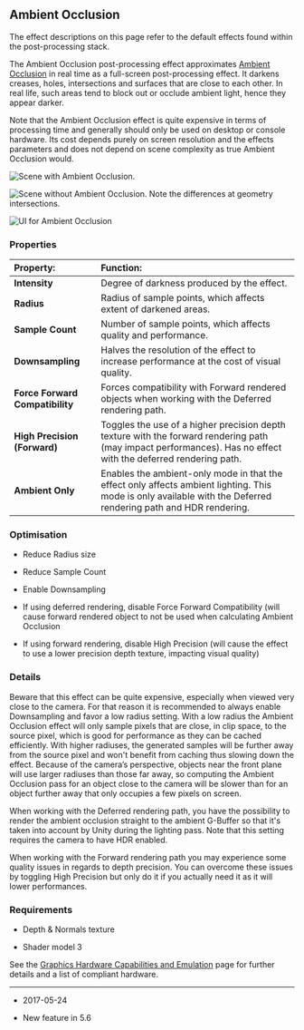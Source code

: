 ## Ambient Occlusion

The effect descriptions on this page refer to the default effects found within the post-processing stack.

The Ambient Occlusion post-processing effect approximates [Ambient Occlusion](http://en.wikipedia.org/wiki/Ambient_occlusion) in real time as a full-screen post-processing effect. It darkens creases, holes, intersections and surfaces that are close to each other. In real life, such areas tend to block out or occlude ambient light, hence they appear darker.

Note that the Ambient Occlusion effect is quite expensive in terms of processing time and generally should only be used on desktop or console hardware. Its cost depends purely on screen resolution and the effects parameters and does not depend on scene complexity as true Ambient Occlusion would.

![Scene with Ambient Occlusion.](../uploads/Main/PostProcessing-AmbientOcclusion-0.png)

![Scene without Ambient Occlusion. Note the differences at geometry intersections.](../uploads/Main/PostProcessing-AmbientOcclusion-1.png)

![UI for Ambient Occlusion](../uploads/Main/PostProcessing-AmbientOcclusion-2.png)

### Properties

| __Property:__| __Function:__ |
|:---|:---| 
| __Intensity__| Degree of darkness produced by the effect. |
| __Radius__| Radius of sample points, which affects extent of darkened areas. |
| __Sample Count__| Number of sample points, which affects quality and performance. |
| __Downsampling__| Halves the resolution of the effect to increase performance at the cost of visual quality. |
| __Force Forward Compatibility__| Forces compatibility with Forward rendered objects when working with the Deferred rendering path. |
| __High Precision (Forward)__| Toggles the use of a higher precision depth texture with the forward rendering path (may impact performances). Has no effect with the deferred rendering path. |
| __Ambient Only__| Enables the ambient-only mode in that the effect only affects ambient lighting. This mode is only available with the Deferred rendering path and HDR rendering. |

### Optimisation

* Reduce Radius size

* Reduce Sample Count

* Enable Downsampling

* If using deferred rendering, disable Force Forward Compatibility (will cause forward rendered object to not be used when calculating Ambient Occlusion

* If using forward rendering, disable High Precision (will cause the effect to use a lower precision depth texture, impacting visual quality)

### Details

Beware that this effect can be quite expensive, especially when viewed very close to the camera. For that reason it is recommended to always enable Downsampling and favor a low radius setting. With a low radius the Ambient Occlusion effect will only sample pixels that are close, in clip space, to the source pixel, which is good for performance as they can be cached efficiently. With higher radiuses, the generated samples will be further away from the source pixel and won't benefit from caching thus slowing down the effect. Because of the camera’s perspective, objects near the front plane will use larger radiuses than those far away, so computing the Ambient Occlusion pass for an object close to the camera will be slower than for an object further away that only occupies a few pixels on screen.

When working with the Deferred rendering path, you have the possibility to render the ambient occlusion straight to the ambient G-Buffer so that it's taken into account by Unity during the lighting pass. Note that this setting requires the camera to have HDR enabled.

When working with the Forward rendering path you may experience some quality issues in regards to depth precision. You can overcome these issues by toggling High Precision but only do it if you actually need it as it will lower performances.

### Requirements

* Depth & Normals texture

* Shader model 3

See the [Graphics Hardware Capabilities and Emulation](GraphicsEmulation) page for further details and a list of compliant hardware.

---

* <span class="page-edit"> 2017-05-24  <!-- include IncludeTextNewPageNoEdit --></span>

* <span class="page-history">New feature in 5.6</span>